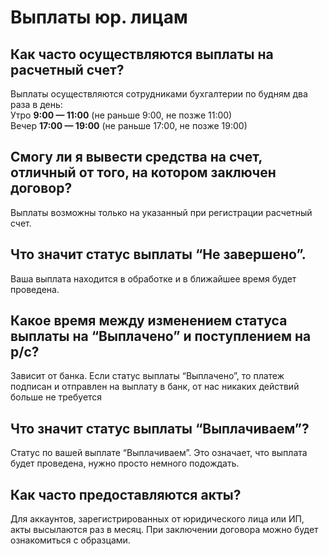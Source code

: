 # Выплаты юр. лицам

## **Как часто осуществляются выплаты на расчетный счет?**

Выплаты осуществляются сотрудниками бухгалтерии по будням два раза в день:   
Утро **9:00 — 11:00** \(не раньше 9:00, не позже 11:00\)   
Вечер **17:00 — 19:00** \(не раньше 17:00, не позже 19:00\)

## **Смогу ли я вывести средства на счет, отличный от того, на котором заключен договор?**

Выплаты возможны только на указанный при регистрации расчетный счет.

## **Что значит с**татус **выплаты “Не завершено”.**

Ваша выплата находится в обработке и в ближайшее время будет проведена.

## Какое время между изменением статуса выплаты на “Выплачено” и поступлением на р/с?

Зависит от банка. Если статус выплаты “Выплачено”, то платеж подписан и отправлен на выплату в банк, от нас никаких действий больше не требуется

## **Что значит с**татус выплаты “Выплачиваем”?

Статус по вашей выплате “Выплачиваем”. Это означает, что выплата будет проведена, нужно просто немного подождать.

## **Как часто предоставляются акты?**

Для аккаунтов, зарегистрированных от юридического лица или ИП, акты высылаются раз в месяц. При заключении договора можно будет ознакомиться с образцами.

